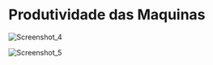 # Produtividade das Maquinas
![Screenshot_4](https://github.com/user-attachments/assets/2c1e6c5e-9667-4729-8958-b6c897c2e033)

![Screenshot_5](https://github.com/user-attachments/assets/d538dbb7-dab0-4a76-8d41-ca5fa366ad67)
